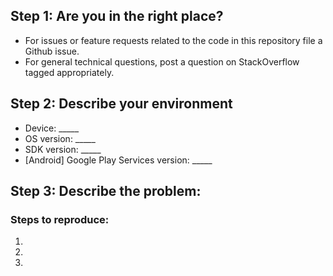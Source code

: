 ## Step 1: Are you in the right place?
* For issues or feature requests related to the code in this repository file a Github issue.
* For general technical questions, post a question on StackOverflow tagged appropriately.
## Step 2: Describe your environment
* Device: _____
* OS version: _____
* SDK version: _____
* [Android] Google Play Services version: _____
## Step 3: Describe the problem:
### Steps to reproduce:
1. 
2. 
3. 
